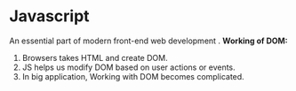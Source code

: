 # Javascript
An essential part of modern front-end web development .
**Working of DOM:**
1. Browsers  takes HTML and create DOM.
2. JS helps  us modify DOM based on user actions or events.
3. In big application, Working with DOM becomes complicated.
